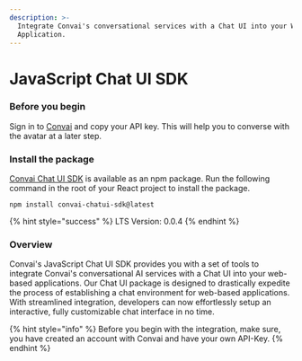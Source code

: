 ```yaml
---
description: >-
  Integrate Convai's conversational services with a Chat UI into your Web
  Application.
---
```


# JavaScript Chat UI SDK

### **Before you begin**

Sign in to [Convai](https://convai.com/) and copy your API key. This will help you to converse with the avatar at a later step.

### **Install the package**

[Convai Chat UI SDK](https://www.npmjs.com/package/convai-chatui-sdk) is available as an npm package. Run the following command in the root of your React project to install the package.

`npm install convai-chatui-sdk@latest`

{% hint style="success" %}
LTS Version: 0.0.4
{% endhint %}

### **Overview**

Convai's JavaScript Chat UI SDK provides you with a set of tools to integrate Convai's conversational AI services with a Chat UI into your web-based applications. Our Chat UI package is designed to drastically expedite the process of establishing a chat environment for web-based applications. With streamlined integration, developers can now effortlessly setup an interactive, fully customizable chat interface in no time.

{% hint style="info" %}
Before you begin with the integration, make sure, you have created an account with Convai and have your own API-Key.
{% endhint %}
